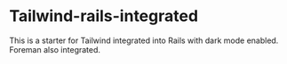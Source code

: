 # Tailwind-rails-integrated
This is a starter for Tailwind integrated into Rails with dark mode enabled. Foreman also integrated.
